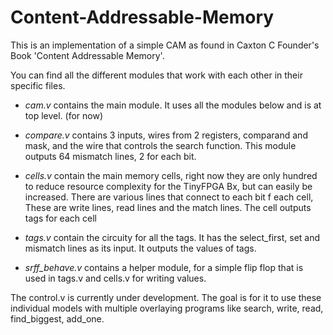 # Content-Addressable-Memory
This is an implementation of a simple CAM as found in Caxton C Founder's Book 'Content Addressable Memory'.

You can find all the different modules that work with each other in their specific files.

- *cam.v* contains the main module. It uses all the modules below and is at top level. (for now)
- *compare.v* contains 3 inputs, wires from 2 registers, comparand and mask, and the wire that controls the search function. This module outputs 64 mismatch lines, 2 for each bit.

- *cells.v* contain the main memory cells, right now they are only hundred to reduce resource complexity for the TinyFPGA Bx, but can easily be increased. There are various lines that connect to each bit f each cell, These are write lines, read lines and the match lines. The cell outputs tags for each cell

- *tags.v* contain the circuity for all the tags. It has the select_first, set and mismatch lines as its input. It outputs the values of tags.

- *srff_behave.v* contains a helper module, for a simple flip flop that is used in tags.v and cells.v for writing values.

The control.v is currently under development. The goal is for it to use these individual models with multiple overlaying programs like search, write, read, find_biggest, add_one.

